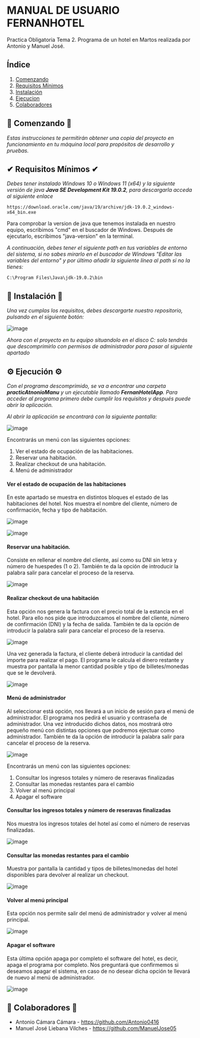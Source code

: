 # MANUAL DE USUARIO FERNANHOTEL
Practica Obligatoria Tema 2. Programa de un hotel en Martos realizada por Antonio y Manuel José.

## Índice
1. [Comenzando](#comenzando)
2. [Requisitos Mínimos](#requisitos)
3. [Instalación](#Instalación)
4. [Ejecucion](#ejecucion)
5. [Colaboradores](#colaboradores)

## 🔰​ Comenzando 🔰​

_Estas instrucciones te permitirán obtener una copia del proyecto en funcionamiento en tu máquina local para propósitos de desarrollo y pruebas._

## ✔ Requisitos Mínimos ✔

_Debes tener instalado Windows 10 o Windows 11 (x64) y la siguiente versión de java
**Java SE Development Kit 19.0.2**, para descargarla acceda al siguiente enlace_

```
https://download.oracle.com/java/19/archive/jdk-19.0.2_windows-x64_bin.exe
```

Para comprobar la version de java que tenemos instalada en nuestro equipo, escribimos "cmd" en el buscador de Windows. Después de ejecutarlo, escribimos "java-version" en la terminal.

_A continuación, debes tener el siguiente path en tus variables de entorno del sistema, si no sabes mirarlo en el buscador de Windows "Editar las variables del entorno" y por último añadir la siguiente línea al path si no la tienes:_

```
C:\Program Files\Java\jdk-19.0.2\bin
```

## 🔧 Instalación 🔧

_Una vez cumplas los requisitos, debes descargarte nuestro repositorio, pulsando en el siguiente botón:_

![image](https://github.com/Antonio0416/FernanHotel2/assets/113978105/19086323-b585-41a7-9b00-154258f6b5d8)

_Ahora con el proyecto en tu equipo situandolo en el disco C: solo tendrás que descomprimirlo con permisos de administrador para pasar al siguiente apartado_

## ⚙️ Ejecución ⚙️
_Con el programa descomprimido, se va a encontrar una carpeta **practicAtnonioManu** y un ejecutable llamado **FernanHotelApp**. Para acceder al programa primero debe cumplir los requisitos y después puede abrir la aplicación._

_Al abrir la aplicación se encontrará con la siguiente pantalla:_

![image](https://github.com/Antonio0416/FernanHotel2/assets/113978105/c8adca8a-f0b1-44ae-a5f3-0a051fa90b61)

Encontrarás un menú con las siguientes opciones:
  1. Ver el estado de ocupación de las habitaciones.
  2. Reservar una habitación.
  3. Realizar checkout de una habitación.
  4. Menú de administrador

#### Ver el estado de ocupación de las habitaciones
En este apartado se muestra en distintos bloques el estado de las habitaciones del hotel. Nos muestra el nombre del cliente, número de confirmación, fecha y tipo de habitación.

![image](https://github.com/Antonio0416/FernanHotel2/assets/113978105/6eb21ed8-7158-4d84-b45f-276006d5a005)

![image](https://github.com/Antonio0416/FernanHotel2/assets/113978105/12c02a10-103e-4ec6-ac88-76774cb9a726)

#### Reservar una habitación.
Consiste en rellenar el nombre del cliente, así como su DNI sin letra y número de huespedes (1 o 2).
También te da la opción de introducir la palabra salir para cancelar el proceso de la reserva.

![image](https://github.com/Antonio0416/FernanHotel2/assets/113978105/68e0d3f5-623f-4ffa-b8d1-b90187d546cc)

#### Realizar checkout de una habitación
Esta opción nos genera la factura con el precio total de la estancia en el hotel. Para ello nos pide que introduzcamos el nombre del cliente, número de confirmación (DNI) y la fecha de salida.
También te da la opción de introducir la palabra salir para cancelar el proceso de la reserva.

![image](https://github.com/Antonio0416/FernanHotel2/assets/150932456/a9506052-59bc-4bb8-8080-56366fb5f27c)

Una vez generada la factura, el cliente deberá introducir la cantidad del importe para realizar el pago. El programa le calcula el dinero restante y muestra por pantalla la menor cantidad posible y tipo de billetes/monedas que se le devolverá.

![image](https://github.com/Antonio0416/FernanHotel2/assets/150932456/6c329f28-6f0e-4dc9-9a22-e1975c0b30a1)

#### Menú de administrador
Al seleccionar está opción, nos llevará a un inicio de sesión para el menú de administrador. El programa nos pedirá el usuario y contraseña de administrador.
Una vez introducido dichos datos, nos mostrará otro pequeño menú con distintas opciones que podremos ejectuar como administrador.
También te da la opción de introducir la palabra salir para cancelar el proceso de la reserva.

![image](https://github.com/Antonio0416/FernanHotel2/assets/150932456/7a061a15-dcf4-4708-923b-19dac6ecca8c)

Encontrarás un menú con las siguientes opciones:
  1. Consultar los ingresos totales y número de reseravas finalizadas
  2. Consultar las monedas restantes para el cambio
  3. Volver al menú principal
  4. Apagar el software

#### Consultar los ingresos totales y número de reseravas finalizadas
Nos muestra los ingresos totales del hotel así como el número de reservas finalizadas.

![image](https://github.com/Antonio0416/FernanHotel2/assets/150932456/aedf82eb-2c48-428c-ad47-29a092c5411b)

#### Consultar las monedas restantes para el cambio
Muestra por pantalla la cantidad y tipos de billetes/monedas del hotel disponibles para devolver al realizar un checkout.

![image](https://github.com/Antonio0416/FernanHotel2/assets/150932456/a13ca983-568d-44da-a72a-6722decd1ca2)

#### Volver al menú principal
Esta opción nos permite salir del menú de administrador y volver al menú principal.

![image](https://github.com/Antonio0416/FernanHotel2/assets/150932456/9025d28b-4798-4d25-978b-e454212702fe)

#### Apagar el software
Esta última opción apaga por completo el software del hotel, es decir, apaga el programa por completo. Nos preguntará que confirmemos si deseamos apagar el sistema, en caso de no desear dicha opción te llevará de nuevo al menú de administrador.

![image](https://github.com/Antonio0416/FernanHotel2/assets/150932456/c6a03a3d-a4a0-45b7-89ba-f11d81a8a572)

## 📝 Colaboradores 📝

- Antonio Cámara Cámara - https://github.com/Antonio0416
- Manuel José Liebana Vilches - https://github.com/ManuelJose05
